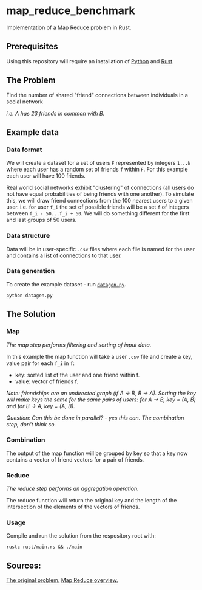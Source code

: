 # map_reduce_benchmark

Implementation of a Map Reduce problem in Rust.

## Prerequisites

Using this repository will require an installation of [Python](https://www.python.org/downloads/) and [Rust](https://www.rust-lang.org/tools/install).

## The Problem

Find the number of shared "friend" connections between individuals in a social network 

*i.e. A has 23 friends in common with B.*

## Example data

### Data format

We will create a dataset for a set of users `F` represented by integers `1...N` where each user has a random set of friends `f` within `F`. For this example each user will have 100 friends.

Real world social networks exhibit "clustering" of connections (all users do not have equal probabilities of being friends with one another). To simulate this, we will draw friend connections from the 100 nearest users to a given user. i.e. for user `f_i` the set of possible friends will be a set `f` of integers between `f_i - 50...f_i + 50`. We will do something different for the first and last groups of 50 users.

### Data structure

Data will be in user-specific `.csv` files where each file is named for the user and contains a list of connections to that user.

### Data generation

To create the example dataset - run [`datagen.py`](https://github.com/hamishgibbs/map_reduce_benchmark/blob/main/datagen.py).

```shell
python datagen.py
```

## The Solution

### Map

*The map step performs filtering and sorting of input data.*

In this example the map function will take a user `.csv` file and create a key, value pair for each `f_i` in `f`:

  * key: sorted list of the user and one friend within f.
  * value: vector of friends f.

*Note: friendships are an undirected graph (if A -> B, B -> A). Sorting the key will make keys the same for the same pairs of users: for A -> B, key = (A, B) and for B -> A, key = (A, B).*

*Question: Can this be done in parallel? - yes this can. The combination step, don't think so.*

### Combination

The output of the map function will be grouped by key so that a key now contains a vector of friend vectors for a pair of friends.

### Reduce

*The reduce step performs an aggregation operation.*

The reduce function will return the original key and the length of the intersection of the elements of the vectors of friends.

### Usage

Compile and run the solution from the respository root with:

```shell
rustc rust/main.rs && ./main
```

## Sources:

[The original problem.](https://stackoverflow.com/questions/12375761/good-mapreduce-examples)
[Map Reduce overview.](https://en.wikipedia.org/wiki/MapReduce)
